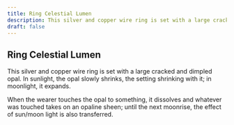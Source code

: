```yaml
---
title: Ring Celestial Lumen
description: This silver and copper wire ring is set with a large cracked and dimpled opal. In sunlight, the opal slowly shrinks, the setting shrinking with it; in moonlight, it expands....
draft: false
---
```


## Ring Celestial Lumen

This silver and copper wire ring is set with a large cracked and dimpled opal. In sunlight, the opal slowly shrinks, the setting shrinking with it; in moonlight, it expands.

When the wearer touches the opal to something, it dissolves and whatever was touched takes on an opaline sheen; until the next moonrise, the effect of sun/moon light is also transferred.
